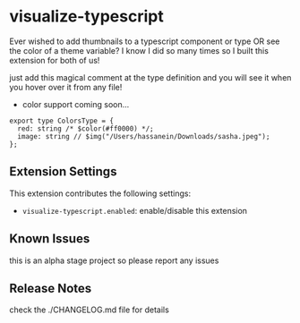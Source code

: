 # visualize-typescript

Ever wished to add thumbnails to a typescript component or type OR see the color of a theme variable? I know I did so many times so I built this extension for both of us!

just add this magical comment at the type definition and you will see it when you hover over it from any file!

- color support coming soon...

```
export type ColorsType = {
  red: string /* $color(#ff0000) */;
  image: string // $img("/Users/hassanein/Downloads/sasha.jpeg");
};
```

## Extension Settings

This extension contributes the following settings:

- `visualize-typescript.enabled`: enable/disable this extension

## Known Issues

this is an alpha stage project so please report any issues

## Release Notes

check the ./CHANGELOG.md file for details
